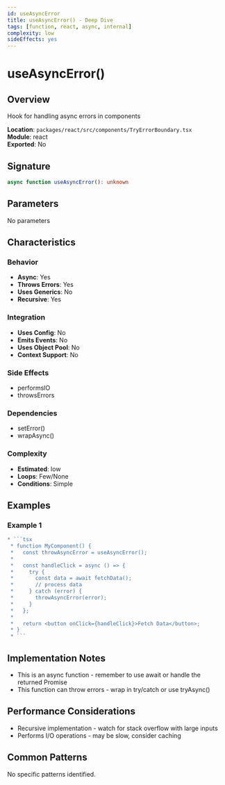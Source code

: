 ```yaml
---
id: useAsyncError
title: useAsyncError() - Deep Dive
tags: [function, react, async, internal]
complexity: low
sideEffects: yes
---
```


# useAsyncError()

## Overview
Hook for handling async errors in components

**Location**: `packages/react/src/components/TryErrorBoundary.tsx`  
**Module**: react  
**Exported**: No  

## Signature
```typescript
async function useAsyncError(): unknown
```

## Parameters
No parameters

## Characteristics

### Behavior
- **Async**: Yes
- **Throws Errors**: Yes
- **Uses Generics**: No
- **Recursive**: Yes

### Integration
- **Uses Config**: No
- **Emits Events**: No
- **Uses Object Pool**: No
- **Context Support**: No

### Side Effects
- performsIO
- throwsErrors

### Dependencies
- setError()
- wrapAsync()

### Complexity
- **Estimated**: low
- **Loops**: Few/None
- **Conditions**: Simple


## Examples

### Example 1
```typescript
* ```tsx
 * function MyComponent() {
 *   const throwAsyncError = useAsyncError();
 *
 *   const handleClick = async () => {
 *     try {
 *       const data = await fetchData();
 *       // process data
 *     } catch (error) {
 *       throwAsyncError(error);
 *     }
 *   };
 *
 *   return <button onClick={handleClick}>Fetch Data</button>;
 * }
 * ```
```



## Implementation Notes
- This is an async function - remember to use await or handle the returned Promise
- This function can throw errors - wrap in try/catch or use tryAsync()

## Performance Considerations
- Recursive implementation - watch for stack overflow with large inputs
- Performs I/O operations - may be slow, consider caching

## Common Patterns
No specific patterns identified.
